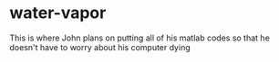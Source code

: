 # water-vapor
This is where John plans on putting all of his matlab codes so that he doesn't have to worry about his computer dying
